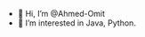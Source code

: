 - 👋 Hi, I’m @Ahmed-Omit
- 👀 I’m interested in Java, Python.



<!---
Ahmed-Omit/Ahmed-Omit is a ✨ special ✨ repository because its `README.md` (this file) appears on your GitHub profile.
You can click the Preview link to take a look at your changes.
--->
